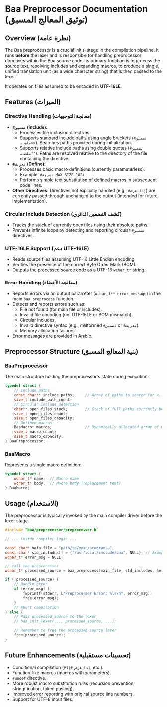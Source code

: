 # Baa Preprocessor Documentation (توثيق المعالج المسبق)

## Overview (نظرة عامة)

The Baa preprocessor is a crucial initial stage in the compilation pipeline. It runs **before** the lexer and is responsible for handling preprocessor directives within the Baa source code. Its primary function is to process the source text, resolving includes and expanding macros, to produce a single, unified translation unit (as a wide character string) that is then passed to the lexer.

It operates on files assumed to be encoded in **UTF-16LE**.

## Features (الميزات)

### Directive Handling (معالجة التوجيهات)

- **`#تضمين` (Include):**
    - Processes file inclusion directives.
    - Supports standard include paths using angle brackets (`#تضمين <ملف.ب>`). Searches paths provided during initialization.
    - Supports relative include paths using double quotes (`#تضمين "ملف.ب"`). Paths are resolved relative to the directory of the file containing the directive.
- **`#تعريف` (Define):**
    - Processes basic macro definitions (currently parameterless).
    - Example: `#تعريف MAX_SIZE 1024`
    - Performs simple text substitution of defined macros in subsequent code lines.
- **Other Directives:** Directives not explicitly handled (e.g., `#إذا_عرف`) are currently passed through unchanged to the output (intended for future implementation).

### Circular Include Detection (كشف التضمين الدائري)

- Tracks the stack of currently open files using their absolute paths.
- Prevents infinite loops by detecting and reporting circular `#تضمين` directives.

### UTF-16LE Support (دعم UTF-16LE)

- Reads source files assuming UTF-16 Little Endian encoding.
- Verifies the presence of the correct Byte Order Mark (BOM).
- Outputs the processed source code as a UTF-16 `wchar_t*` string.

### Error Handling (معالجة الأخطاء)

- Reports errors via an output parameter (`wchar_t** error_message`) in the main `baa_preprocess` function.
- Detects and reports errors such as:
    - File not found (for main file or includes).
    - Invalid file encoding (not UTF-16LE or BOM mismatch).
    - Circular includes.
    - Invalid directive syntax (e.g., malformed `#تضمين` or `#تعريف`).
    - Memory allocation failures.
- Error messages are provided in Arabic.

## Preprocessor Structure (بنية المعالج المسبق)

### BaaPreprocessor

The main structure holding the preprocessor's state during execution:

```c
typedef struct {
    // Include paths
    const char** include_paths;     // Array of paths to search for <...>
    size_t include_path_count;
    // Circular include detection
    char** open_files_stack;        // Stack of full paths currently being processed
    size_t open_files_count;
    size_t open_files_capacity;
    // Defined macros
    BaaMacro* macros;               // Dynamically allocated array of macros
    size_t macro_count;
    size_t macro_capacity;
} BaaPreprocessor;
```

### BaaMacro

Represents a single macro definition:

```c
typedef struct {
    wchar_t* name;  // Macro name
    wchar_t* body;  // Macro body (replacement text)
} BaaMacro;
```

## Usage (الاستخدام)

The preprocessor is typically invoked by the main compiler driver before the lexer stage.

```c
#include "baa/preprocessor/preprocessor.h"

// ... inside compiler logic ...

const char* main_file = "path/to/your/program.ب";
const char* std_includes[] = {"/usr/local/include/baa", NULL}; // Example include paths
wchar_t* error_msg = NULL;

// Call the preprocessor
wchar_t* processed_source = baa_preprocess(main_file, std_includes, &error_msg);

if (!processed_source) {
    // Handle error
    if (error_msg) {
        fwprintf(stderr, L"Preprocessor Error: %ls\n", error_msg);
        free(error_msg);
    }
    // Abort compilation
} else {
    // Pass processed_source to the lexer
    // baa_init_lexer(..., processed_source, ...);

    // Remember to free the processed source later
    free(processed_source);
}
```

## Future Enhancements (تحسينات مستقبلية)

- Conditional compilation (`#إذا_عرف`, `#إلا`, etc.).
- Function-like macros (macros with parameters).
- `#undef` directive.
- More robust macro substitution rules (recursion prevention, stringification, token pasting).
- Improved error reporting with original source line numbers.
- Support for UTF-8 input files.
